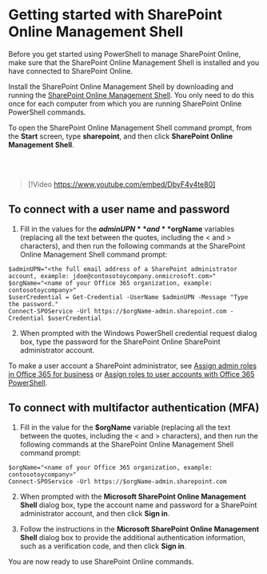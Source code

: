 # Getting started with SharePoint Online Management Shell #

Before you get started using PowerShell to manage SharePoint Online, make sure that the SharePoint Online Management Shell is installed and you have connected to SharePoint Online.

Install the SharePoint Online Management Shell by downloading and running the [SharePoint Online Management Shell](https://go.microsoft.com/fwlink/p/?LinkId=255251). You only need to do this once for each computer from which you are running SharePoint Online PowerShell commands.

To open the SharePoint Online Management Shell command prompt, from the **Start** screen, type **sharepoint**, and then click **SharePoint Online Management Shell**.

<br />
<br />

> [!Video https://www.youtube.com/embed/DbyF4y4te80]

## To connect with a user name and password ##

1. Fill in the values for the **$adminUPN** and **$orgName** variables (replacing all the text between the quotes, including the < and > characters), and then run the following commands at the SharePoint Online Management Shell command prompt:

```
$adminUPN="<the full email address of a SharePoint administrator account, example: jdoe@contosotoycompany.onmicrosoft.com>"
$orgName="<name of your Office 365 organization, example: contosotoycompany>"
$userCredential = Get-Credential -UserName $adminUPN -Message "Type the password."
Connect-SPOService -Url https://$orgName-admin.sharepoint.com -Credential $userCredential

```

2. When prompted with the Windows PowerShell credential request dialog box, type the password for the SharePoint Online SharePoint administrator account.

To make a user account a SharePoint administrator, see [Assign admin roles in Office 365 for business](https://support.office.com/en-us/article/Assign-admin-roles-in-Office-365-for-business-eac4d046-1afd-4f1a-85fc-8219c79e1504?ui=en-US&rs=en-US&ad=US) or [Assign roles to user accounts with Office 365 PowerShell](https://technet.microsoft.com/library/mt736914.aspx).

## To connect with multifactor authentication (MFA) ##

1. Fill in the value for the **$orgName** variable (replacing all the text between the quotes, including the < and > characters), and then run the following commands at the SharePoint Online Management Shell command prompt:

```
$orgName="<name of your Office 365 organization, example: contosotoycompany>"
Connect-SPOService -Url https://$orgName-admin.sharepoint.com
```
2. When prompted with the **Microsoft SharePoint Online Management Shell** dialog box, type the account name and password for a SharePoint administrator account, and then click **Sign in**.

3. Follow the instructions in the **Microsoft SharePoint Online Management Shell** dialog box to provide the additional authentication information, such as a verification code, and then click **Sign in**.

You are now ready to use SharePoint Online commands.
